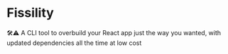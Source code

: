 # Fissility
🛠⚠ A CLI tool to overbuild your React app just the way you wanted, with updated dependencies all the time at low cost


<!--https://en.wikipedia.org/wiki/Fissile_material--!>
